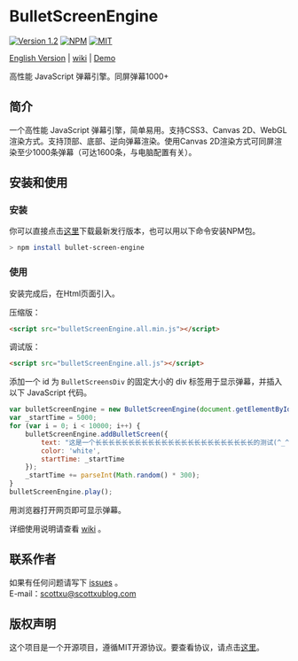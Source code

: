 # BulletScreenEngine
[![Version 1.2](https://img.shields.io/badge/version-1.2-brightgreen.svg?style=flat-square)](https://github.com/iamscottxu/BulletScreenEngine/releases/tag/v1.2)
[![NPM](https://img.shields.io/npm/v/bullet-screen-engine.svg?style=flat-square)](https://www.npmjs.com/package/bullet-screen-engine)
[![MIT](https://img.shields.io/github/license/mashape/apistatus.svg?style=flat-square)](https://github.com/iamscottxu/BulletScreenEngine/blob/master/LICENSE)

[English Version](https://github.com/iamscottxu/BulletScreenEngine/blob/master/README.en.md) |
[wiki](https://github.com/iamscottxu/BulletScreenEngine/wiki) |
[Demo](https://iamscottxu.github.io/BulletScreenEngine/demo/bulletScreenEngineDemo.html)

高性能 JavaScript 弹幕引擎。同屏弹幕1000+

## 简介
一个高性能 JavaScript 弹幕引擎，简单易用。支持CSS3、Canvas 2D、WebGL渲染方式。支持顶部、底部、逆向弹幕渲染。使用Canvas 2D渲染方式可同屏渲染至少1000条弹幕（可达1600条，与电脑配置有关）。

## 安装和使用
### 安装
你可以直接点击[这里](https://github.com/iamscottxu/BulletScreenEngine/releases/tag/v1.2)下载最新发行版本，也可以用以下命令安装NPM包。
```Bash
> npm install bullet-screen-engine
```

### 使用
安装完成后，在Html页面引入。

压缩版：
```Html
<script src="bulletScreenEngine.all.min.js"></script>
```
调试版：
```Html
<script src="bulletScreenEngine.all.js"></script>
```
添加一个 id 为 `BulletScreensDiv` 的固定大小的 div 标签用于显示弹幕，并插入以下 JavaScript 代码。
```JavaScript
var bulletScreenEngine = new BulletScreenEngine(document.getElementById('BulletScreensDiv'));
var _startTime = 5000;
for (var i = 0; i < 10000; i++) {
    bulletScreenEngine.addBulletScreen({
        text: "这是一个长长长长长长长长长长长长长长长长长长长长长长长长的测试(^_^)",
        color: 'white',
        startTime: _startTime
    });
    _startTime += parseInt(Math.random() * 300);
}
bulletScreenEngine.play();
```

用浏览器打开网页即可显示弹幕。

详细使用说明请查看 [wiki](https://github.com/iamscottxu/BulletScreenEngine/wiki) 。

## 联系作者
如果有任何问题请写下 [issues](https://github.com/iamscottxu/BulletScreenEngine/issues) 。<br/>
E-mail：[scottxu@scottxublog.com](mailto:scottxu@scottxublog.com)

## 版权声明
这个项目是一个开源项目，遵循MIT开源协议。要查看协议，请点击[这里](https://github.com/iamscottxu/BulletScreenEngine/blob/master/LICENSE)。